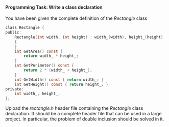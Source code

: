 #### Programming Task: Write a class declaration ####

You have been given the complete definition of the *Rectangle* class
```objectivec
class Rectangle {
public:
    Rectangle(int width, int height) : width_(width), height_(height)
    {
    }
    int GetArea() const {
        return width_ * height_;
    }
    int GetPerimeter() const {
        return 2 * (width_ + height_);
    }
    int GetWidth() const { return width_; }
    int GetHeight() const { return height_; }
private:
    int width_, height_;
};
```

Upload the *rectangle.h* header file containing the *Rectangle* class declaration. It should be a complete header file that can be used in a large project. In particular, the problem of double inclusion should be solved in it.